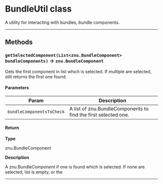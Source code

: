 # BundleUtil class

A utility for interacting with bundles, bundle components.

---
## Methods
### `getSelectedComponent(List<znu.BundleComponent> bundleComponents)` → `znu.BundleComponent`

Gets the first component in list which is selected. If multiple are selected, still returns the first one found.

#### Parameters
|Param|Description|
|-----|-----------|
|`bundleComponentsToCheck` |  A list of znu.BundleComponents to find the first selected one. |

#### Return

**Type**

znu.BundleComponent

**Description**

A znu.BundleComponent if one is found which is selected. If none are selected, list is empty, or the

---
